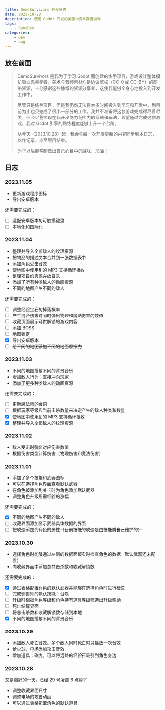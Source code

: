 ```yaml
---
title: DemoSurvivors 开发日志
date: 2023-10-28
description: 使用 Godot 开发的类吸血鬼幸存者游戏
tags: 
    - GameDev
categories:
    - Dev
    - Log
---
```


## 放在前面

> DemoSurvivors 是我为了学习 Godot 而创建的练手项目，游戏设计整体模仿吸血鬼幸存者，美术与音频素材均是协议宽松（CC-0 或 CC-BY）的网络资源，十分感谢这些慷慨的资源分享者，这使我能够全身心地投入到开发工作中。
>
> 尽管只是练手项目，但是我仍然无法将太多时间投入到学习和开发中，到目前为止也只完成了很小一部分的工作。我并不准备将这款游戏完成得尽善尽美，但会尽量实现在我开发能力范围内的系统和玩法，希望通过完成这款游戏，我对 Godot 引擎的熟练程度能够上升一个台阶。
>
> 从今天（2023.10.28）起，我会将每一次开发更新的内容同步到本日志，以作记录，直至项目结束。
>
> 为了以后能够制做出自己心目中的游戏，加油！

## 日志

### 2023.11.05

- 更新游戏程序图标
- 导出安卓版本

还需要完成的：

- [ ] 适配安卓版本的可触摸键盘
- [ ] 本地化和国际化

### 2023.11.04

- 整理并导入全部敌人的纹理资源
- 把物品的描述文本合并到一张数据表中
- 添加角色受击音效
- 使地图中使用到的 MP3 支持循环播放
- 整理项目的资源存放目录
- 添加了所有种类敌人的动画资源
- 不同的地图产生不同的敌人

还需要完成的：

- [ ] 调整经验宝石的掉落概率
- [ ] 产生混合伤害时同时弹出物理和魔法伤害的数值
- [ ] 收藏页面展示可供解锁的游戏内容
- [ ] 添加 BOSS
- [ ] 地图锁定
- [x] 导出安卓版本
- [ ] ~~给不同的地图添加不同的地面摩擦力~~

### 2023.11.03

- 不同的地图播放不同的背景音乐
- 增加敌人行为：直接冲向玩家
- 添加了更多种类敌人的动画资源

还需要完成的：

- [ ] 更新魔法师的台词
- [ ] 根据玩家等级和当前击杀数量来决定产生的敌人种类和数量
- [x] 使地图中使用到的 MP3 支持循环播放
- [x] 整理并导入全部敌人的纹理资源

### 2023.11.02

- 敌人受击时弹出对应伤害数值
- 根据伤害类型计算伤害（物理伤害和魔法伤害）

### 2023.11.01

- 添加了多个技能和武器图标
- 可以在选择角色界面查看默认武器
- 在角色被添加到关卡时为角色添加默认武器
- 调整角色升级所需经验的涨幅

还需要完成的：

- [x] 不同的地图产生不同的敌人
- [ ] 收藏界面添加显示武器具体数据的界面
- [ ] ~~把攻速添加为角色的属性（目前技能的攻速是由技能类自己维护的）~~

### 2023.10.30

- 选择角色时能够通过左侧的数据面板实时检查角色的数据（默认武器还未配置）
- 向收藏界面中添加总共击杀数和收藏解锁数

还需要完成的：

- [x] 通过表格配置角色的默认武器并能够在选择角色时进行检查
- [ ] 完成驯兽师的默认技能：召唤
- [ ] 升级时根据角色等级和角色持有道具等级筛选出升级奖励
- [ ] 死亡结算界面
- [ ] 将总击杀数和收藏解锁数存储到本地
- [x] 不同的地图播放不同的背景音乐

### 2023.10.29

- 添加敌人死亡音效。多个敌人同时死亡时只播放一次音效
- 给火球，电场添加攻击音效
- 增加道具：磁力。可以将远处的经验石吸引到角色身边

### 2023.10.28

又是爆肝的一天，已经 29 号凌晨 6 点钟了

- 调整收藏界面尺寸
- 调整电场的攻击动画
- 可以通过表格配置角色的默认道具
